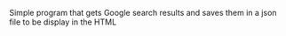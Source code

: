 Simple program that gets Google search results and saves them in a json file to be display in the HTML
